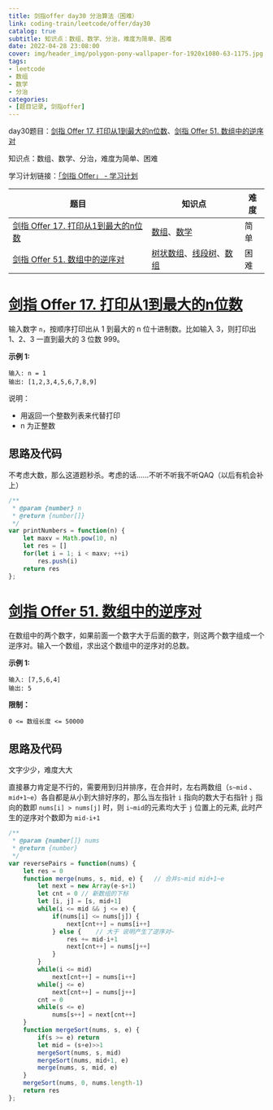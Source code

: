 ```yaml
---
title: 剑指offer day30 分治算法（困难）
link: coding-train/leetcode/offer/day30
catalog: true
subtitle: 知识点：数组、数学、分治，难度为简单、困难
date: 2022-04-28 23:08:00
cover: img/header_img/polygon-pony-wallpaper-for-1920x1080-63-1175.jpg
tags:
- leetcode
- 数组
- 数学
- 分治
categories:
- [题目记录, 剑指offer]
---
```


day30题目：[剑指 Offer 17. 打印从1到最大的n位数](https://leetcode-cn.com/problems/da-yin-cong-1dao-zui-da-de-nwei-shu-lcof/)、[剑指 Offer 51. 数组中的逆序对](https://leetcode-cn.com/problems/shu-zu-zhong-de-ni-xu-dui-lcof/)

知识点：数组、数学、分治，难度为简单、困难

学习计划链接：[「剑指 Offer」 - 学习计划](https://leetcode-cn.com/study-plan/lcof/?progress=7jn70jr)

| 题目 | 知识点 | 难度 |
| --- | ---- | ---- |
| [剑指 Offer 17. 打印从1到最大的n位数](https://leetcode-cn.com/problems/da-yin-cong-1dao-zui-da-de-nwei-shu-lcof/) | [数组](https://leetcode-cn.com/tag/array)、[数学](https://leetcode-cn.com/tag/math) | 简单 |
| [剑指 Offer 51. 数组中的逆序对](https://leetcode-cn.com/problems/shu-zu-zhong-de-ni-xu-dui-lcof/)| [树状数组](https://leetcode-cn.com/tag/binary-indexed-tree)、[线段树](https://leetcode-cn.com/tag/segment-tree)、[数组](https://leetcode-cn.com/tag/array) | 困难 |

# [剑指 Offer 17. 打印从1到最大的n位数](https://leetcode-cn.com/problems/da-yin-cong-1dao-zui-da-de-nwei-shu-lcof/)

输入数字 `n`，按顺序打印出从 1 到最大的 n 位十进制数。比如输入 3，则打印出 1、2、3 一直到最大的 3 位数 999。

**示例 1:**

```
输入: n = 1
输出: [1,2,3,4,5,6,7,8,9]
```

说明：

-   用返回一个整数列表来代替打印
-   n 为正整数

## 思路及代码

不考虑大数，那么这道题秒杀。考虑的话……不听不听我不听QAQ（以后有机会补上）

```javascript
/**
 * @param {number} n
 * @return {number[]}
 */
var printNumbers = function(n) {
    let maxv = Math.pow(10, n)
    let res = []
    for(let i = 1; i < maxv; ++i) 
        res.push(i)
    return res
};
```

# [剑指 Offer 51. 数组中的逆序对](https://leetcode-cn.com/problems/shu-zu-zhong-de-ni-xu-dui-lcof/)

在数组中的两个数字，如果前面一个数字大于后面的数字，则这两个数字组成一个逆序对。输入一个数组，求出这个数组中的逆序对的总数。

**示例 1:**

```
输入: [7,5,6,4]
输出: 5
```

**限制：**

`0 <= 数组长度 <= 50000`

## 思路及代码

文字少少，难度大大

直接暴力肯定是不行的，需要用到归并排序，在合并时，左右两数组（`s~mid` 、`mid+1~e`）各自都是从小到大排好序的，那么当左指针 `i` 指向的数大于右指针 `j` 指向的数即 `nums[i] > nums[j]` 时，则 `i~mid`的元素均大于 `j` 位置上的元素, 此时产生的逆序对个数即为 `mid-i+1`

```javascript
/**
 * @param {number[]} nums
 * @return {number}
 */
var reversePairs = function(nums) {
    let res = 0
    function merge(nums, s, mid, e) {   // 合并s~mid mid+1~e
        let next = new Array(e-s+1)
        let cnt = 0 // 新数组的下标
        let [i, j] = [s, mid+1]
        while(i <= mid && j <= e) {
            if(nums[i] <= nums[j]) {
                next[cnt++] = nums[i++]
            } else {    // 大于 说明产生了逆序对~
                res += mid-i+1 
                next[cnt++] = nums[j++]
            }
        }
        while(i <= mid)
            next[cnt++] = nums[i++]
        while(j <= e)
            next[cnt++] = nums[j++]
        cnt = 0
        while(s <= e)
            nums[s++] = next[cnt++]
    }
    function mergeSort(nums, s, e) {
        if(s >= e) return
        let mid = (s+e)>>1
        mergeSort(nums, s, mid)
        mergeSort(nums, mid+1, e)
        merge(nums, s, mid, e)
    }
    mergeSort(nums, 0, nums.length-1)
    return res
};
```
